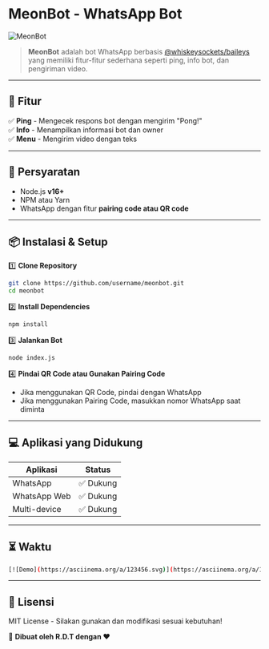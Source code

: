 

# MeonBot - WhatsApp Bot

![MeonBot](https://img.shields.io/badge/MeonBot-v1.0-blue.svg)

> **MeonBot** adalah bot WhatsApp berbasis [@whiskeysockets/baileys](https://github.com/WhiskeySockets/Baileys) yang memiliki fitur-fitur sederhana seperti ping, info bot, dan pengiriman video.

---

## 🚀 Fitur

✅ **Ping** - Mengecek respons bot dengan mengirim "Pong!"  
✅ **Info** - Menampilkan informasi bot dan owner  
✅ **Menu** - Mengirim video dengan teks  

---

## 🔧 Persyaratan

- Node.js **v16+**
- NPM atau Yarn
- WhatsApp dengan fitur **pairing code atau QR code**

---

## 📦 Instalasi & Setup

1️⃣ **Clone Repository**
```sh
git clone https://github.com/username/meonbot.git
cd meonbot
```

2️⃣ **Install Dependencies**
```sh
npm install
```

3️⃣ **Jalankan Bot**
```sh
node index.js
```

4️⃣ **Pindai QR Code atau Gunakan Pairing Code**
- Jika menggunakan QR Code, pindai dengan WhatsApp
- Jika menggunakan Pairing Code, masukkan nomor WhatsApp saat diminta

---

## 💻 Aplikasi yang Didukung

| Aplikasi       | Status |
|---------------|--------|
| WhatsApp      | ✅ Dukung |
| WhatsApp Web  | ✅ Dukung |
| Multi-device  | ✅ Dukung |

---

## ⏳ Waktu

```sh
[![Demo](https://asciinema.org/a/123456.svg)](https://asciinema.org/a/123456)

```

---

## 📜 Lisensi

MIT License - Silakan gunakan dan modifikasi sesuai kebutuhan!


📌 **Dibuat oleh R.D.T dengan ❤️**

